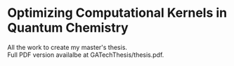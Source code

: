 # Optimizing Computational Kernels in Quantum Chemistry
All the work to create my master's thesis. <br />
Full PDF version availalbe at GATechThesis/thesis.pdf.
